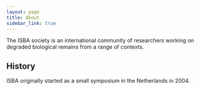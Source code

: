 ```yaml
---
layout: page
title: About
sidebar_link: true
---
```


The ISBA society is an international community of researchers working on degraded biological remains from a range of contexts.

## History

ISBA originally started as a small symposium in the Netherlands in 2004.